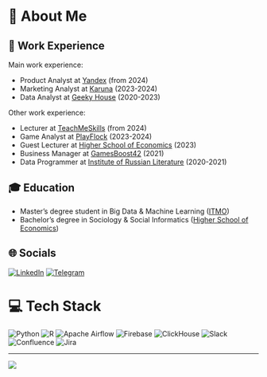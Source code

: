 # 💫 About Me

## 💼 Work Experience

Main work experience:

* Product Analyst at [Yandex](https://yandex.ru/company/) (from 2024)
* Marketing Analyst at [Karuna](https://karuna.group/) (2023-2024)
* Data Analyst at [Geeky House](https://geeky.house/) (2020-2023)

Other work experience:

* Lecturer at [TeachMeSkills](https://teachmeskills.ru/) (from 2024)
* Game Analyst at [PlayFlock](https://playflock.com/) (2023-2024)
* Guest Lecturer at [Higher School of Economics](https://spb.hse.ru/) (2023)
* Business Manager at [GamesBoost42](https://gamesboost42.com/) (2021)
* Data Programmer at [Institute of Russian Literature](https://pushkinskijdom.ru/) (2020-2021)

## 🎓 Education

* Master’s degree student in Big Data & Machine Learning ([ITMO](https://itmo.ru/))
* Bachelor’s degree in Sociology & Social Informatics ([Higher School of Economics](https://spb.hse.ru/))

## 🌐 Socials

[![LinkedIn](https://img.shields.io/badge/-LinkedIn-090909?style=for-the-badge&logo=linkedin&logoColor=white)](https://www.linkedin.com/in/muzerow6) 
[![Telegram](https://img.shields.io/badge/-Telegram-090909?style=for-the-badge&logo=telegram&logoColor=white)](https://t.me/muzerow)

# 💻 Tech Stack

![Python](https://img.shields.io/badge/python-090909?style=for-the-badge&logo=python&logoColor=white)
![R](https://img.shields.io/badge/r-090909?style=for-the-badge&logo=r&logoColor=white)
![Apache Airflow](https://img.shields.io/badge/apache%20airflow-090909?style=for-the-badge&logo=apache-airflow&logoColor=white)
![Firebase](https://img.shields.io/badge/firebase-090909?style=for-the-badge&logo=firebase&logoColor=white)
![ClickHouse](https://img.shields.io/badge/clickhouse-090909?style=for-the-badge&logo=clickhouse&logoColor=white)
![Slack](https://img.shields.io/badge/slack-090909?style=for-the-badge&logo=slack&logoColor=white)
![Confluence](https://img.shields.io/badge/confluence-090909?style=for-the-badge&logo=confluence&logoColor=white)
![Jira](https://img.shields.io/badge/jira-090909?style=for-the-badge&logo=jira&logoColor=white)

---
[![](https://visitcount.itsvg.in/api?id=muzerow&icon=0&color=0)](https://visitcount.itsvg.in)

